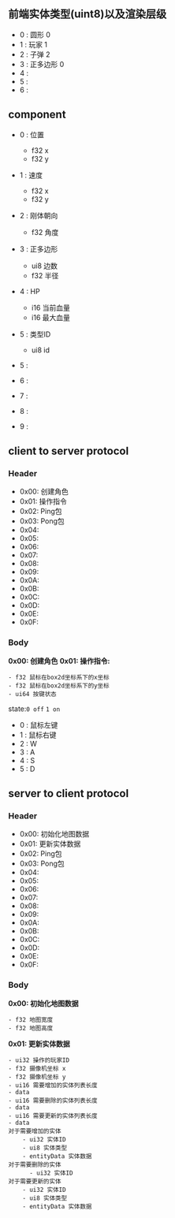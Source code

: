 ## 前端实体类型(uint8)以及渲染层级

- 0 : 圆形 0
- 1 : 玩家 1
- 2 : 子弹 2
- 3 : 正多边形 0
- 4 : 
- 5 : 
- 6 : 

## component

- 0 : 位置
  - f32 x
  - f32 y
- 1 : 速度
  - f32 x
  - f32 y

- 2 : 刚体朝向
  - f32 角度

- 3 : 正多边形
  - ui8 边数
  - f32 半径
- 4 : HP
  - i16 当前血量
  - i16 最大血量
- 5 : 类型ID
  - ui8 id
- 5 : 
- 6 : 
- 7 : 
- 8 : 
- 9 : 

## client to server protocol

### Header
- 0x00: 创建角色
- 0x01: 操作指令
- 0x02: Ping包
- 0x03: Pong包
- 0x04:
- 0x05:
- 0x06:
- 0x07:
- 0x08:
- 0x09:
- 0x0A:
- 0x0B:
- 0x0C:
- 0x0D:
- 0x0E:
- 0x0F:

### Body
**0x00: 创建角色**
**0x01: 操作指令:**

```
- f32 鼠标在box2d坐标系下的x坐标
- f32 鼠标在box2d坐标系下的y坐标
- ui64 按键状态
```
state:`0 off` `1 on`
- 0 : 鼠标左键
- 1 : 鼠标右键
- 2 : W
- 3 : A
- 4 : S
- 5 : D

## server to client protocol
### Header
- 0x00: 初始化地图数据
- 0x01: 更新实体数据
- 0x02: Ping包
- 0x03: Pong包 
- 0x04:
- 0x05:
- 0x06:
- 0x07:
- 0x08:
- 0x09:
- 0x0A:
- 0x0B:
- 0x0C:
- 0x0D:
- 0x0E:
- 0x0F:

### Body

**0x00: 初始化地图数据**

```
- f32 地图宽度
- f32 地图高度
```

**0x01: 更新实体数据**

```
- ui32 操作的玩家ID
- f32 摄像机坐标 x
- f32 摄像机坐标 y
- ui16 需要增加的实体列表长度
- data
- ui16 需要删除的实体列表长度
- data
- ui16 需要更新的实体列表长度
- data
对于需要增加的实体
    - ui32 实体ID
    - ui8 实体类型
    - entityData 实体数据
对于需要删除的实体
	  - ui32 实体ID
对于需要更新的实体
    - ui32 实体ID
    - ui8 实体类型
    - entityData 实体数据
```

